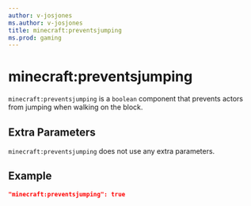```yaml
---
author: v-josjones
ms.author: v-josjones
title: minecraft:preventsjumping
ms.prod: gaming
---
```


# minecraft:preventsjumping

`minecraft:preventsjumping` is a `boolean` component that prevents actors from jumping when walking on the block.

## Extra Parameters

`minecraft:preventsjumping` does not use any extra parameters.

## Example

```json
"minecraft:preventsjumping": true
```

